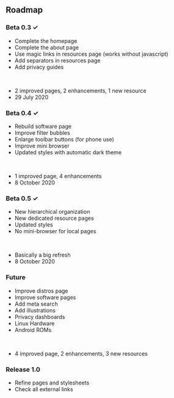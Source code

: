 ## Roadmap

### Beta 0.3 ✓

- Complete the homepage
- Complete the about page
- Use magic links in resources page (works without javascript)
- Add separators in resources page
- Add privacy guides
<br/>

- 2 improved pages, 2 enhancements, 1 new resource
- 29 July 2020

### Beta 0.4 ✓

- Rebuild software page
- Improve filter bubbles
- Enlarge toolbar buttons (for phone use)
- Improve mini browser
- Updated styles with automatic dark theme
<br/>

- 1 improved page, 4 enhancements
- 8 October 2020

### Beta 0.5 ✓

- New hierarchical organization
- New dedicated resource pages
- Updated styles
- No mini-browser for local pages
<br/>

- Basically a big refresh
- 8 October 2020

### Future

- Improve distros page
- Improve software pages
- Add meta search
- Add illustrations
- Privacy dashboards
- Linux Hardware
- Android ROMs
<br/>

- 4 improved page, 2 enhancements, 3 new resources

### Release 1.0

- Refine pages and stylesheets
- Check all external links


